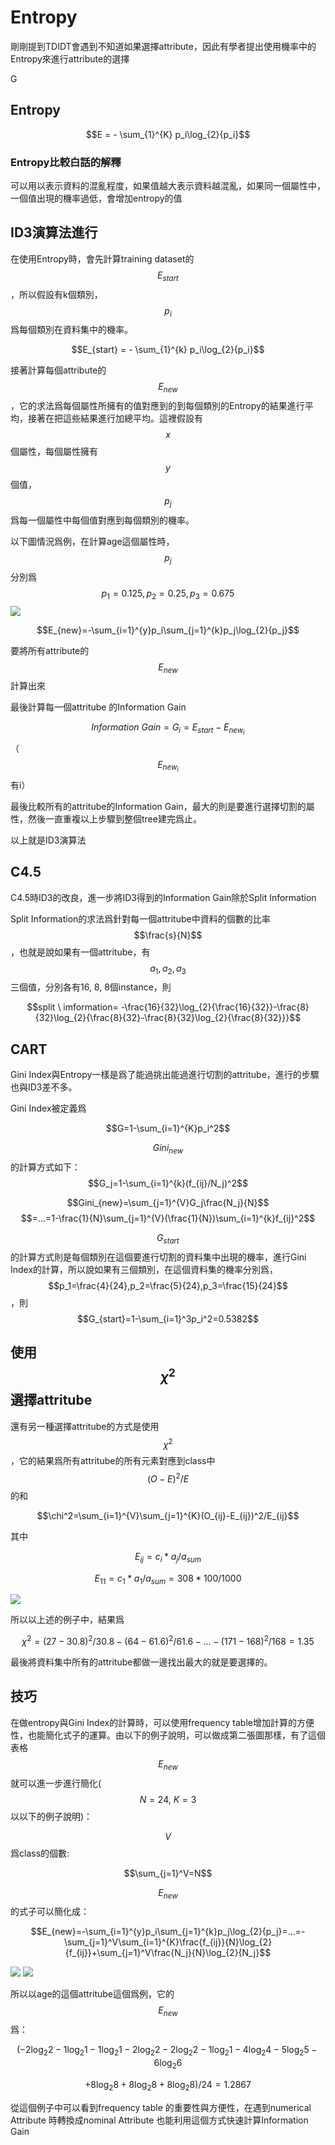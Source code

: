 # Entropy

剛剛提到TDIDT會遇到不知道如果選擇attribute，因此有學者提出使用機率中的Entropy來進行attribute的選擇

G

## Entropy

$$E = - \sum_{1}^{K} p_i\log_{2}{p_i}$$

### Entropy比較白話的解釋

可以用以表示資料的混亂程度，如果值越大表示資料越混亂，如果同一個屬性中，一個值出現的機率過低，會增加entropy的值

## ID3演算法進行

在使用Entropy時，會先計算training dataset的$$E_{start}$$，所以假設有k個類別，$$p_i$$爲每個類別在資料集中的機率。

$$E_{start} = - \sum_{1}^{k} p_i\log_{2}{p_i}$$

接著計算每個attribute的$$E_{new}$$，它的求法爲每個屬性所擁有的值對應到的到每個類別的Entropy的結果進行平均，接著在把這些結果進行加總平均。這裡假設有$$x$$個屬性，每個屬性擁有$$y$$個值，$$p_j$$爲每一個屬性中每個值對應到每個類別的機率。

以下圖情況爲例，在計算age這個屬性時，$$p_j$$分別爲$$p_1=0.125,p_2=0.25,p_3=0.675$$ ![](pic/fRdxVKpM.png)

$$E_{new}=-\sum_{i=1}^{y}p_i\sum_{j=1}^{k}p_j\log_{2}{p_j}$$

要將所有attribute的$$E_{new}$$計算出來

最後計算每一個attritube 的Information Gain

$$Information\ Gain=G_i = E_{start}-E_{new_i}$$ （$$E_{new_i}$$有i）

最後比較所有的attritube的Information Gain，最大的則是要進行選擇切割的屬性，然後一直重複以上步驟到整個tree建完爲止。

以上就是ID3演算法

## C4.5

C4.5時ID3的改良，進一步將ID3得到的Information Gain除於Split Information

Split Information的求法爲針對每一個attritube中資料的個數的比率$$\frac{s}{N}$$，也就是說如果有一個attritube，有$$a_1,a_2,a_3$$三個值，分別各有16, 8, 8個instance，則

$$split \ imformation= -\frac{16}{32}\log_{2}{\frac{16}{32}}-\frac{8}{32}\log_{2}{\frac{8}{32}-\frac{8}{32}\log_{2}{\frac{8}{32}}}$$

## CART

Gini Index與Entropy一樣是爲了能過挑出能過進行切割的attritube，進行的步驟也與ID3差不多。

Gini Index被定義爲

$$G=1-\sum_{i=1}^{K}p_i^2$$

$$Gini_{new}$$的計算方式如下： $$G_j=1-\sum_{i=1}^{k}(f_{ij}/N_j)^2$$

$$Gini_{new}=\sum_{j=1}^{V}G_j\frac{N_j}{N}$$ $$=...=1-\frac{1}{N}\sum_{j=1}^{V}(\frac{1}{N})\sum_{i=1}^{k}f_{ij}^2$$

$$G_{start}$$的計算方式則是每個類別在這個要進行切割的資料集中出現的機率，進行Gini Index的計算，所以說如果有三個類別，在這個資料集的機率分別爲，$$p_1=\frac{4}{24},p_2=\frac{5}{24},p_3=\frac{15}{24}$$，則$$G_{start}=1-\sum_{i=1}^3p_i^2=0.5382$$

## 使用$$\chi^2$$選擇attritube

還有另一種選擇attritube的方式是使用$$\chi^2$$，它的結果爲所有attritube的所有元素對應到class中$$(O-E)^2/E$$的和

$$\chi^2=\sum_{i=1}^{V}\sum_{j=1}^{K}(O_{ij}-E_{ij})^2/E_{ij}$$

其中

$$E_{ij}=c_i*a_j/a_{sum}$$

$$E_{11}=c_1*a_1/a_{sum}=308*100/1000$$

![](../.gitbook/assets/DZdoRJh3.png)

所以以上述的例子中，結果爲

$$\chi^2=(27-30.8)^2/30.8-(64-61.6)^2/61.6-...-(171-168)^2/168=1.35$$

最後將資料集中所有的attritube都做一邊找出最大的就是要選擇的。

## 技巧

在做entropy與Gini Index的計算時，可以使用frequency table增加計算的方便性，也能簡化式子的運算。由以下的例子說明，可以做成第二張圖那樣，有了這個表格 $$E_{new}$$ 就可以進一步進行簡化( $$N=24,\ K=3$$ 以以下的例子說明)：

$$V$$爲class的個數:

$$\sum_{j=1}^V=N$$

$$E_{new}$$ 的式子可以簡化成：

$$E_{new}=-\sum_{i=1}^{y}p_i\sum_{j=1}^{k}p_j\log_{2}{p_j}=...=-\sum_{j=1}^V\sum_{i=1}^{K}\frac{f_{ij}}{N}\log_{2}{f_{ij}}+\sum_{j=1}^V\frac{N_j}{N}\log_{2}{N_j}$$

![](../.gitbook/assets/X8uVL5sV.png) ![](../.gitbook/assets/w8twpHRZ.png)

所以以age的這個attritube這個爲例，它的 $$E_{new}$$ 爲：

$$(-2\log_{2}2-1\log_{2}1-1\log_{2}1-2\log_{2}2-2\log_{2}2-1\log_{2}1-4\log_{2}4-5\log_{2}5-6\log_{2}6$$

$$+8\log_{2}8+8\log_{2}8+8\log_{2}8)/24=1.2867$$

從這個例子中可以看到frequency table 的重要性與方便性，在遇到numerical Attribute 時轉換成nominal Attribute 也能利用這個方式快速計算Information Gain
